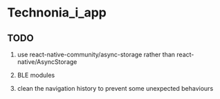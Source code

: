 # Technonia_i_app

## TODO

1. use react-native-community/async-storage rather than react-native/AsyncStorage

2. BLE modules

3. clean the navigation history to prevent some unexpected behaviours